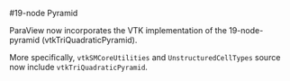 #19-node Pyramid

ParaView now incorporates the VTK implementation of the 19-node-pyramid (vtkTriQuadraticPyramid).

More specifically, `vtkSMCoreUtilities` and `UnstructuredCellTypes` source now include `vtkTriQuadraticPyramid`.
